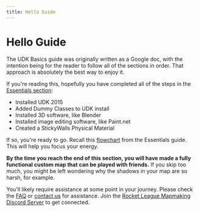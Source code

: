 ```yaml
---
title: Hello Guide
---
```


# Hello Guide

The UDK Basics guide was originally written as a Google doc, with the intention being for the reader to follow all of the sections in order. That approach is absolutely the best way to enjoy it.

If you're reading this, hopefully you have completed all of the steps in the [Essentials section](../../essential/):

* Installed UDK 2015
* Added Dummy Classes to UDK install
* Installed 3D software, like Blender
* Installed image editing software, like Paint.net
* Created a StickyWalls Physical Material

If so, you're ready to go. Recall this [flowchart](../../essential/01_flowchart.md) from the Essentials guide. This will help you focus your energy.

**By the time you reach the end of this section, you will have made a fully functional custom map that can be played with friends.** If you skip too much, you might be left wondering why the shadows in your map are so harsh, for example.

You'll likely require assistance at some point in your journey. Please check the [FAQ](../../faq/) or [contact us](../../more/contact) for assistance. Join the [Rocket League Mapmaking Discord Server](https://discord.gg/PWu3ZWa) to get connected.

